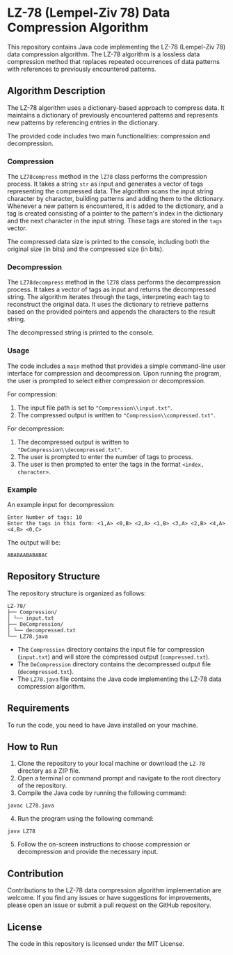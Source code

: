 # LZ-78 (Lempel-Ziv 78) Data Compression Algorithm

This repository contains Java code implementing the LZ-78 (Lempel-Ziv 78) data compression algorithm. The LZ-78 algorithm is a lossless data compression method that replaces repeated occurrences of data patterns with references to previously encountered patterns.

## Algorithm Description

The LZ-78 algorithm uses a dictionary-based approach to compress data. It maintains a dictionary of previously encountered patterns and represents new patterns by referencing entries in the dictionary.

The provided code includes two main functionalities: compression and decompression.

### Compression

The `LZ78compress` method in the `lZ78` class performs the compression process. It takes a string `str` as input and generates a vector of tags representing the compressed data. The algorithm scans the input string character by character, building patterns and adding them to the dictionary. Whenever a new pattern is encountered, it is added to the dictionary, and a tag is created consisting of a pointer to the pattern's index in the dictionary and the next character in the input string. These tags are stored in the `tags` vector.

The compressed data size is printed to the console, including both the original size (in bits) and the compressed size (in bits).

### Decompression

The `LZ78decompress` method in the `lZ78` class performs the decompression process. It takes a vector of tags as input and returns the decompressed string. The algorithm iterates through the tags, interpreting each tag to reconstruct the original data. It uses the dictionary to retrieve patterns based on the provided pointers and appends the characters to the result string.

The decompressed string is printed to the console.

### Usage

The code includes a `main` method that provides a simple command-line user interface for compression and decompression. Upon running the program, the user is prompted to select either compression or decompression.

For compression:
1. The input file path is set to `"Compression\\input.txt"`.
2. The compressed output is written to `"Compression\\compressed.txt"`.

For decompression:
1. The decompressed output is written to `"DeCompression\\decompressed.txt"`.
2. The user is prompted to enter the number of tags to process.
3. The user is then prompted to enter the tags in the format `<index, character>`.

### Example

An example input for decompression:
```
Enter Number of tags: 10
Enter the tags in this form: <1,A> <0,B> <2,A> <1,B> <3,A> <2,B> <4,A> <4,B> <0,C>
```

The output will be:
```
ABABAABABABAC
```

## Repository Structure

The repository structure is organized as follows:
```
LZ-78/
├── Compression/
│ └── input.txt
├── DeCompression/
│ └── decompressed.txt
└── LZ78.java
```

- The `Compression` directory contains the input file for compression (`input.txt`) and will store the compressed output (`compressed.txt`).
- The `DeCompression` directory contains the decompressed output file (`decompressed.txt`).
- The `LZ78.java` file contains the Java code implementing the LZ-78 data compression algorithm.

## Requirements

To run the code, you need to have Java installed on your machine.

## How to Run

1. Clone the repository to your local machine or download the `LZ-78` directory as a ZIP file.
2. Open a terminal or command prompt and navigate to the root directory of the repository.
3. Compile the Java code by running the following command:
```
javac LZ78.java
```
4. Run the program using the following command:
```
java LZ78
```

5. Follow the on-screen instructions to choose compression or decompression and provide the necessary input.

## Contribution

Contributions to the LZ-78 data compression algorithm implementation are welcome. If you find any issues or have suggestions for improvements, please open an issue or submit a pull request on the GitHub repository.

## License
The code in this repository is licensed under the MIT License.
